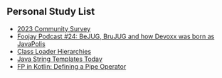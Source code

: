 ## Personal Study List
<!-- BLOG-POST-LIST:START -->
- [2023 Community Survey](https://foojay.io/today/2023-community-survey/)
- [Foojay Podcast #24: BeJUG, BruJUG and how Devoxx was born as JavaPolis](https://foojay.io/today/foojay-podcast-24/)
- [Class Loader Hierarchies](https://foojay.io/today/class-loader-hierarchies/)
- [Java String Templates Today](https://foojay.io/today/java-string-templates-today/)
- [FP in Kotlin: Defining a Pipe Operator](https://foojay.io/today/fp-in-kotlin-defining-a-pipe-operator/)
<!-- BLOG-POST-LIST:END -->  
